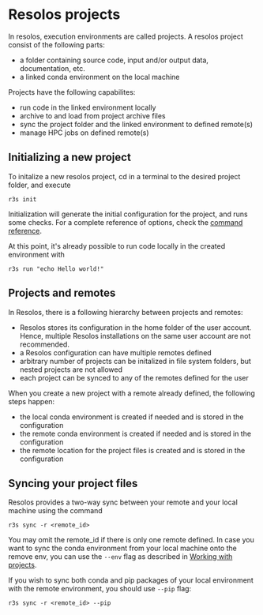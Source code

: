 # Resolos projects

In resolos, execution environments are called projects. A resolos project consist of the following parts:

- a folder containing source code, input and/or output data, documentation, etc.
- a linked conda environment on the local machine

Projects have the following capabilites:

- run code in the linked environment locally
- archive to and load from project archive files
- sync the project folder and the linked environment to defined remote(s)
- manage HPC jobs on defined remote(s)

## Initializing a new project

To initalize a new resolos project, cd in a terminal to the desired project folder, and execute

```
r3s init
```

Initialization will generate the initial configuration for the project, and runs some checks. For a complete reference of 
options, check the [command reference](commands.md).

At this point, it's already possible to run code locally in the created environment with

```
r3s run "echo Hello world!"
```

## Projects and remotes

In Resolos, there is a following hierarchy between projects and remotes:

- Resolos stores its configuration in the home folder of the user account. Hence, multiple Resolos installations on the same user account are not recommended.
- a Resolos configuration can have multiple remotes defined
- arbitrary number of projects can be initalized in file system folders, but nested projects are not allowed
- each project can be synced to any of the remotes defined for the user

When you create a new project with a remote already defined, the following steps happen:

- the local conda environment is created if needed and is stored in the configuration
- the remote conda environment is created if needed and is stored in the configuration
- the remote location for the project files is created and is stored in the configuration

## Syncing your project files

Resolos provides a two-way sync between your remote and your local machine using the command

```
r3s sync -r <remote_id>
```

You may omit the remote_id if there is only one remote defined. In case you want to sync the conda environment
from your local machine onto the remove env, you can use the `--env` flag as described in [Working with projects](work_with_projects.md).

If you wish to sync both conda and pip packages of your local environment with the remote environment, you should use `--pip` flag:

```
r3s sync -r <remote_id> --pip
```